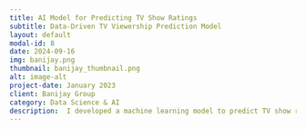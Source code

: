 ```yaml
---
title: AI Model for Predicting TV Show Ratings
subtitle: Data-Driven TV Viewership Prediction Model
layout: default
modal-id: 8
date: 2024-09-16
img: banijay.png
thumbnail: banijay_thumbnail.png
alt: image-alt
project-date: January 2023
client: Banijay Group
category: Data Science & AI
description:  I developed a machine learning model to predict TV show ratings for Banijay Group's Dutch talk show Op1. The model utilized Twitter engagement metrics and show content data to forecast ratings. My contributions included data cleaning, exploratory data analysis, and the development of a supervised learning regression model using Python, Jupyter Notebooks, and Power BI. Despite modest prediction accuracy, the model provided actionable insights into the connection between Twitter activity and TV ratings. Additionally, I incorporated a section on AI ethics, analyzing Banijay’s corporate policies on transparency, diversity, and responsible data handling.
---
```

